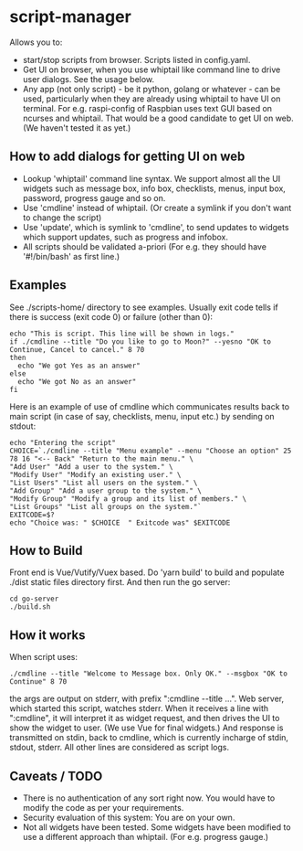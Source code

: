 # script-manager

Allows you to:
* start/stop scripts from browser. Scripts listed in config.yaml.
* Get UI on browser, when you use whiptail like command line to drive user dialogs. See the usage below.
* Any app (not only script) - be it python, golang or whatever - can be used, particularly when they are already using whiptail to have UI on terminal. For e.g. raspi-config of Raspbian uses text GUI based on ncurses and whiptail. That would be a good candidate to get UI on web. (We haven't tested it as yet.)

## How to add dialogs for getting UI on web
* Lookup 'whiptail' command line syntax. We support almost all the UI widgets such as message box, info box, checklists, menus, input box, password, progress gauge and so on.
* Use 'cmdline' instead of whiptail. (Or create a symlink if you don't want to change the script)
* Use 'update', which is symlink to 'cmdline', to send updates to widgets which support updates, such as progress and infobox. 
* All scripts should be validated a-priori (For e.g. they should have '#!/bin/bash' as first line.)

## Examples

See ./scripts-home/ directory to see examples. Usually exit code tells if there is success (exit code 0) or failure (other than 0):


```
echo "This is script. This line will be shown in logs."
if ./cmdline --title "Do you like to go to Moon?" --yesno "OK to Continue, Cancel to cancel." 8 70
then
  echo "We got Yes as an answer"
else
  echo "We got No as an answer"
fi
```

Here is an example of use of cmdline which communicates results back to main script (in case of say, checklists, menu, input etc.) by sending on stdout:

```
echo "Entering the script"
CHOICE=`./cmdline --title "Menu example" --menu "Choose an option" 25 78 16 "<-- Back" "Return to the main menu." \
"Add User" "Add a user to the system." \
"Modify User" "Modify an existing user." \
"List Users" "List all users on the system." \
"Add Group" "Add a user group to the system." \
"Modify Group" "Modify a group and its list of members." \
"List Groups" "List all groups on the system."`
EXITCODE=$?
echo "Choice was: " $CHOICE  " Exitcode was" $EXITCODE
```


## How to Build

Front end is Vue/Vutify/Vuex based. Do 'yarn build' to build and populate ./dist static files directory first. 
And then run the go server:

```
cd go-server
./build.sh 
```

## How it works

When script uses:
```
./cmdline --title "Welcome to Message box. Only OK." --msgbox "OK to Continue" 8 70
```
the args are output on stderr, with prefix ":cmdline --title ...". Web server, which started this script, watches stderr. When it receives
a line with ":cmdline", it will interpret it as widget request, and then drives the UI to show the widget to user. (We use Vue for final widgets.)
And response is transmitted on stdin, back to cmdline, which is currently incharge of stdin, stdout, stderr.
All other lines are considered as script logs. 

## Caveats / TODO

* There is no authentication of any sort right now. You would have to modify the code as per your requirements. 
* Security evaluation of this system: You are on your own.
* Not all widgets have been tested. Some widgets have been modified to use a different approach than whiptail. (For e.g. progress gauge.)


